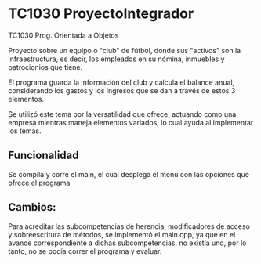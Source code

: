 # TC1030  ProyectoIntegrador
TC1030 Prog. Orientada a Objetos


Proyecto sobre un equipo o "club" de fútbol, donde sus "activos" son la infraestructura, es decir, los empleados en su nómina, inmuebles y patrocionios que tiene.

El programa guarda la información del club y calcula el balance anual, considerando los gastos y los ingresos que se dan a través de estos 3 elementos.

Se utilizó este tema por la versatilidad que ofrece, actuando como una empresa mientras maneja elementos variados, lo cual ayuda al implementar los temas. 

## Funcionalidad

Se compila y corre el main, el cual desplega el menu con las opciones que ofrece el programa

## Cambios:

Para acreditar las subcompetencias de herencia, modificadores de acceso y sobreescritura de métodos, se implementó el main.cpp, ya que en el avance correspondiente a dichas subcompetencias, no existía uno, por lo tanto, no se podía correr el programa y evaluar.

